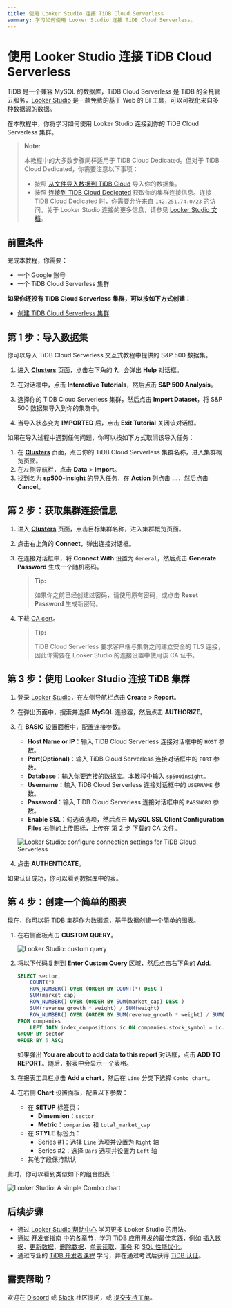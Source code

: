 ```yaml
---
title: 使用 Looker Studio 连接 TiDB Cloud Serverless
summary: 学习如何使用 Looker Studio 连接 TiDB Cloud Serverless。
---
```


# 使用 Looker Studio 连接 TiDB Cloud Serverless

TiDB 是一个兼容 MySQL 的数据库，TiDB Cloud Serverless 是 TiDB 的全托管云服务，[Looker Studio](https://lookerstudio.google.com/) 是一款免费的基于 Web 的 BI 工具，可以可视化来自多种数据源的数据。

在本教程中，你将学习如何使用 Looker Studio 连接到你的 TiDB Cloud Serverless 集群。

> **Note:**
>
> 本教程中的大多数步骤同样适用于 TiDB Cloud Dedicated。但对于 TiDB Cloud Dedicated，你需要注意以下事项：
> 
> - 按照 [从文件导入数据到 TiDB Cloud](/tidb-cloud/tidb-cloud-migration-overview.md#import-data-from-files-to-tidb-cloud) 导入你的数据集。
> - 按照 [连接到 TiDB Cloud Dedicated](/tidb-cloud/connect-via-standard-connection.md) 获取你的集群连接信息。连接 TiDB Cloud Dedicated 时，你需要允许来自 `142.251.74.0/23` 的访问。关于 Looker Studio 连接的更多信息，请参见 [Looker Studio 文档](https://support.google.com/looker-studio/answer/7088031#zippy=%2Cin-this-article)。

## 前置条件

完成本教程，你需要：

- 一个 Google 账号
- 一个 TiDB Cloud Serverless 集群

**如果你还没有 TiDB Cloud Serverless 集群，可以按如下方式创建：**

- [创建 TiDB Cloud Serverless 集群](/develop/dev-guide-build-cluster-in-cloud.md#step-1-create-a-tidb-cloud-cluster)

## 第 1 步：导入数据集

你可以导入 TiDB Cloud Serverless 交互式教程中提供的 S&P 500 数据集。

1. 进入 [**Clusters**](https://tidbcloud.com/project/clusters) 页面，点击右下角的 **?**。会弹出 **Help** 对话框。

2. 在对话框中，点击 **Interactive Tutorials**，然后点击 **S&P 500 Analysis**。

3. 选择你的 TiDB Cloud Serverless 集群，然后点击 **Import Dataset**，将 S&P 500 数据集导入到你的集群中。

4. 当导入状态变为 **IMPORTED** 后，点击 **Exit Tutorial** 关闭该对话框。

如果在导入过程中遇到任何问题，你可以按如下方式取消该导入任务：

1. 在 [**Clusters**](https://tidbcloud.com/project/clusters) 页面，点击你的 TiDB Cloud Serverless 集群名称，进入集群概览页面。
2. 在左侧导航栏，点击 **Data** > **Import**。
3. 找到名为 **sp500-insight** 的导入任务，在 **Action** 列点击 **...**，然后点击 **Cancel**。

## 第 2 步：获取集群连接信息

1. 进入 [**Clusters**](https://tidbcloud.com/project/clusters) 页面，点击目标集群名称，进入集群概览页面。

2. 点击右上角的 **Connect**，弹出连接对话框。

3. 在连接对话框中，将 **Connect With** 设置为 `General`，然后点击 **Generate Password** 生成一个随机密码。

    > **Tip:**
    >
    > 如果你之前已经创建过密码，请使用原有密码，或点击 **Reset Password** 生成新密码。

4. 下载 [CA cert](https://letsencrypt.org/certs/isrgrootx1.pem)。

    > **Tip:**
    >
    > TiDB Cloud Serverless 要求客户端与集群之间建立安全的 TLS 连接，因此你需要在 Looker Studio 的连接设置中使用该 CA 证书。

## 第 3 步：使用 Looker Studio 连接 TiDB 集群

1. 登录 [Looker Studio](https://lookerstudio.google.com/)，在左侧导航栏点击 **Create** > **Report**。

2. 在弹出页面中，搜索并选择 **MySQL** 连接器，然后点击 **AUTHORIZE**。

3. 在 **BASIC** 设置面板中，配置连接参数。

    - **Host Name or IP**：输入 TiDB Cloud Serverless 连接对话框中的 `HOST` 参数。
    - **Port(Optional)**：输入 TiDB Cloud Serverless 连接对话框中的 `PORT` 参数。
    - **Database**：输入你要连接的数据库。本教程中输入 `sp500insight`。
    - **Username**：输入 TiDB Cloud Serverless 连接对话框中的 `USERNAME` 参数。
    - **Password**：输入 TiDB Cloud Serverless 连接对话框中的 `PASSWORD` 参数。
    - **Enable SSL**：勾选该选项，然后点击 **MySQL SSL Client Configuration Files** 右侧的上传图标，上传在 [第 2 步](#step-2-get-the-connection-information-for-your-cluster) 下载的 CA 文件。

    ![Looker Studio: configure connection settings for TiDB Cloud Serverless](https://docs-download.pingcap.com/media/images/docs/tidb-cloud/looker-studio-configure-connection.png)

4. 点击 **AUTHENTICATE**。

如果认证成功，你可以看到数据库中的表。

## 第 4 步：创建一个简单的图表

现在，你可以将 TiDB 集群作为数据源，基于数据创建一个简单的图表。

1. 在右侧面板点击 **CUSTOM QUERY**。

    ![Looker Studio: custom query](https://docs-download.pingcap.com/media/images/docs/tidb-cloud/looker-studio-custom-query.png)

2. 将以下代码复制到 **Enter Custom Query** 区域，然后点击右下角的 **Add**。

    ```sql
    SELECT sector,
        COUNT(*)                                                                      AS companies,
        ROW_NUMBER() OVER (ORDER BY COUNT(*) DESC )                                   AS companies_ranking,
        SUM(market_cap)                                                               AS total_market_cap,
        ROW_NUMBER() OVER (ORDER BY SUM(market_cap) DESC )                            AS total_market_cap_ranking,
        SUM(revenue_growth * weight) / SUM(weight)                                    AS avg_revenue_growth,
        ROW_NUMBER() OVER (ORDER BY SUM(revenue_growth * weight) / SUM(weight) DESC ) AS avg_revenue_growth_ranking
    FROM companies
        LEFT JOIN index_compositions ic ON companies.stock_symbol = ic.stock_symbol
    GROUP BY sector
    ORDER BY 5 ASC;
    ```

    如果弹出 **You are about to add data to this report** 对话框，点击 **ADD TO REPORT**。随后，报表中会显示一个表格。

3. 在报表工具栏点击 **Add a chart**，然后在 `Line` 分类下选择 `Combo chart`。

4. 在右侧 **Chart** 设置面板，配置以下参数：

    - 在 **SETUP** 标签页：
        - **Dimension**：`sector`
        - **Metric**：`companies` 和 `total_market_cap`
    - 在 **STYLE** 标签页：
      - Series #1：选择 `Line` 选项并设置为 `Right` 轴
      - Series #2：选择 `Bars` 选项并设置为 `Left` 轴
    - 其他字段保持默认

此时，你可以看到类似如下的组合图表：

![Looker Studio: A simple Combo chart](https://docs-download.pingcap.com/media/images/docs/tidb-cloud/looker-studio-simple-chart.png)

## 后续步骤

- 通过 [Looker Studio 帮助中心](https://support.google.com/looker-studio) 学习更多 Looker Studio 的用法。
- 通过 [开发者指南](/develop/dev-guide-overview.md) 中的各章节，学习 TiDB 应用开发的最佳实践，例如 [插入数据](/develop/dev-guide-insert-data.md)、[更新数据](/develop/dev-guide-update-data.md)、[删除数据](/develop/dev-guide-delete-data.md)、[单表读取](/develop/dev-guide-get-data-from-single-table.md)、[事务](/develop/dev-guide-transaction-overview.md) 和 [SQL 性能优化](/develop/dev-guide-optimize-sql-overview.md)。
- 通过专业的 [TiDB 开发者课程](https://www.pingcap.com/education/) 学习，并在通过考试后获得 [TiDB 认证](https://www.pingcap.com/education/certification/)。

## 需要帮助？

欢迎在 [Discord](https://discord.gg/DQZ2dy3cuc?utm_source=doc) 或 [Slack](https://slack.tidb.io/invite?team=tidb-community&channel=everyone&ref=pingcap-docs) 社区提问，或 [提交支持工单](https://tidb.support.pingcap.com/)。